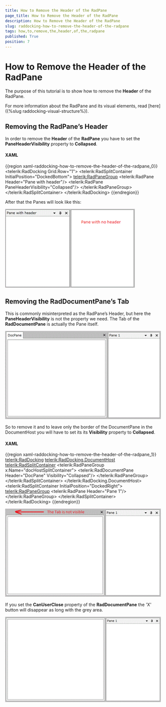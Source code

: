 ```yaml
---
title: How to Remove the Header of the RadPane
page_title: How to Remove the Header of the RadPane
description: How to Remove the Header of the RadPane
slug: raddocking-how-to-remove-the-header-of-the-radpane
tags: how,to,remove,the,header,of,the,radpane
published: True
position: 7
---
```


# How to Remove the Header of the RadPane

The purpose of this tutorial is to show how to remove the __Header__ of the RadPane.

For more information about the RadPane and its visual elements, read [here]({%slug raddocking-visual-structure%}).

## Removing the RadPane’s Header

In order to remove the __Header__ of the __RadPane__ you have to set the __PaneHeaderVisibility__ property to __Collapsed__.

#### __XAML__

{{region xaml-raddocking-how-to-remove-the-header-of-the-radpane_0}}
	<telerik:RadDocking Grid.Row="1">
	    <telerik:RadSplitContainer InitialPosition="DockedBottom">
	           <telerik:RadPaneGroup>
	                   <telerik:RadPane Header="Pane with header"/>
	                   <telerik:RadPane PaneHeaderVisibility="Collapsed"/>
	             </telerik:RadPaneGroup>
	     </telerik:RadSplitContainer>
	</telerik:RadDocking>
{{endregion}}

After that the Panes will look like this:

![](images/Pane_NoHeader.gif)

## Removing the RadDocumentPane’s Tab

This is commonly misinterpreted as the RadPane’s Header, but here the __PaneHeaderVisibility__ is not the property we need. The Tab of the __RadDocumentPane__ is actually the Pane itself.

![](images/DocPane_WithHeader.gif)

So to remove it and to leave only the border of the DocumentPane in the DocumentHost you will have to set its its __Visibility__ property to __Collapsed__.

#### __XAML__

{{region xaml-raddocking-how-to-remove-the-header-of-the-radpane_1}}
	<telerik:RadDocking>
	     <telerik:RadDocking.DocumentHost>
	           <telerik:RadSplitContainer>
	                <telerik:RadPaneGroup x:Name="docHostSplitContainer">
	                            <telerik:RadDocumentPane Header="DocPane" Visibility="Collapsed"/>
	                 </telerik:RadPaneGroup>
	            </telerik:RadSplitContainer>
	      </telerik:RadDocking.DocumentHost>
	    <telerik:RadSplitContainer InitialPosition="DockedRight">
	          <telerik:RadPaneGroup>
	                 <telerik:RadPane Header="Pane 1"/>
	           </telerik:RadPaneGroup>
	     </telerik:RadSplitContainer>
	</telerik:RadDocking>
{{endregion}}

![](images/DocPane_NoHeader.gif)

If you set the __CanUserClose__ property of the __RadDocumentPane__ the 'X' button will disappear as long with the grey area. 

![](images/DocPane_NoGray.gif)
